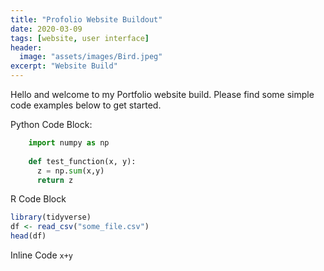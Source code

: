 ```yaml
---
title: "Profolio Website Buildout"
date: 2020-03-09
tags: [website, user interface]
header:
  image: "assets/images/Bird.jpeg"
excerpt: "Website Build"
---
```


Hello and welcome to my Portfolio website build. Please find some simple code examples below to get started.

Python Code Block:
```python
    import numpy as np
    
    def test_function(x, y):
      z = np.sum(x,y)
      return z
```

R Code Block
```r
library(tidyverse)
df <- read_csv("some_file.csv")
head(df)
```

Inline Code `x+y`
